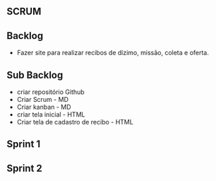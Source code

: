 ## SCRUM

## Backlog

- Fazer site para realizar recibos de dízimo, missão, coleta e oferta.

## Sub Backlog
- criar repositório Github
- Criar Scrum - MD
- Criar kanban - MD
- criar tela inicial - HTML
- Criar tela de cadastro de recibo - HTML

## Sprint 1

## Sprint 2
